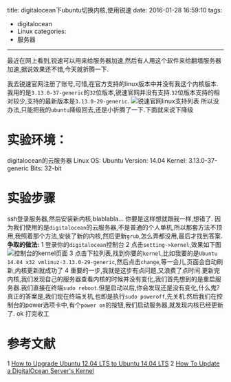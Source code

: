 title: digitalocean下ubuntu切换内核,使用锐速
date: 2016-01-28 16:59:10
tags:
- digitalocean
- Linux
categories:
- 服务器
---
最近在网上看到,锐速可以用来给服务器加速,然后有人用这个软件来给翻墙服务器加速,据说效果还不错,今天就折腾一下.
<!-- more -->
我去锐速官网注册了账号,可惜,在官方支持的linux版本中并没有我这个内核版本.我用的是`3.13.0-37-generic`的`32`位版本,锐速官网并没有支持.`32`位版本支持的相对较少,支持的最新版本是`3.13.0-29-generic`.
![锐速官网linux支持列表](http://ww3.sinaimg.cn/large/692869a3gw1f0fbk1mp65j213c0ozdru.jpg)
所以没办法,只能把我的`ubuntu`降级回去,还是小折腾了一下.下面就来说下降级
# 实验环境：
digitalocean的云服务器
Linux OS:   Ubuntu
Version:    14.04
Kernel:     3.13.0-37-generic
Bits:       32-bit

# 实验步骤
ssh登录服务器,然后安装新内核,blablabla...
你要是这样想就跟我一样,想错了.
因为我们使用的是`digitalocean`的云服务器,不是普通的个人单机,所以那套方法不顶用,我照着那个方法,安装了新的内核,然后更新`grub`,怎么弄都没用,最后才找到答案.
**争取的做法:**
1 登录你的`digitalocean`控制台
2 点击`setting->kernel`,效果如下图
![控制台的kernel页面](http://ww2.sinaimg.cn/large/692869a3gw1f0fbvo209sj20vd0kkdkf.jpg)
3 点击下拉列表,找到你要的`kernel`,比如我要的是`Ubuntu 14.04 x32 vmlinuz-3.13.0-29-generic`,然后点击`change`,等一会儿,页面会自动刷新,内核更新就成功了
4 重要的一步,我就是这步有点问题,又浪费了点时间.更新完内核,我们发现自己的服务器查看内核的时候并没有变化,我们首先想到的是重启服务器.我们直接在终端`sudo reboot`.但是启动以后,你会发现还是没有变化,什么鬼?
真正的答案是,我们现在终端关机,也即是执行`sudo poweroff`,先关机.然后我们在控制台的power选项卡中,有个`power on`的按钮,我们启动服务器,就发现内核已经更新了.
ok 打完收工


# 参考文献
1 [How to Upgrade Ubuntu 12.04 LTS to Ubuntu 14.04 LTS](https://www.digitalocean.com/community/tutorials/how-to-upgrade-ubuntu-12-04-lts-to-ubuntu-14-04-lts)
2 [How To Update a DigitalOcean Server's Kernel](https://www.digitalocean.com/community/tutorials/how-to-update-a-digitalocean-server-s-kernel)
